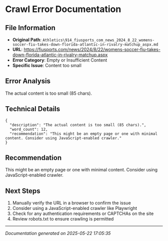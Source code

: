 # Crawl Error Documentation

## File Information
- **Original Path**: `Athletics\914_fiusports_com_news_2024_8_22_womens-soccer-fiu-takes-down-florida-atlantic-in-rivalry-matchup_aspx.md`
- **URL**: https://fiusports.com/news/2024/8/22/womens-soccer-fiu-takes-down-florida-atlantic-in-rivalry-matchup.aspx
- **Error Category**: Empty or Insufficient Content
- **Specific Issue**: Content too small

## Error Analysis
The actual content is too small (85 chars).

## Technical Details
```
{
  "description": "The actual content is too small (85 chars).",
  "word_count": 12,
  "recommendation": "This might be an empty page or one with minimal content. Consider using JavaScript-enabled crawler."
}
```

## Recommendation
This might be an empty page or one with minimal content. Consider using JavaScript-enabled crawler.

## Next Steps
1. Manually verify the URL in a browser to confirm the issue
2. Consider using a JavaScript-enabled crawler like Playwright
3. Check for any authentication requirements or CAPTCHAs on the site
4. Review robots.txt to ensure crawling is permitted

---
*Documentation generated on 2025-05-22 17:05:35*
